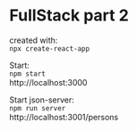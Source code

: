 # FullStack part 2

created with:\
`npx create-react-app`

Start:\
`npm start`\
http://localhost:3000

Start json-server:\
`npm run server`\
http://localhost:3001/persons
